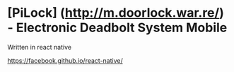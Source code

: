 # [PiLock] (http://m.doorlock.war.re/) - Electronic Deadbolt System Mobile

Written in react native

https://facebook.github.io/react-native/
